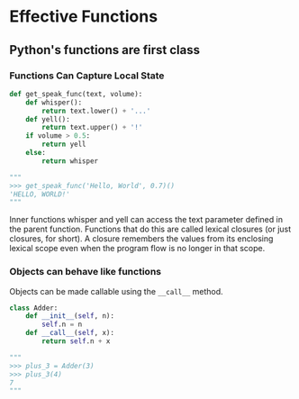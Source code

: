 Effective Functions
===

Python's functions are first class
---

### Functions Can Capture Local State

```python
def get_speak_func(text, volume):
    def whisper():
        return text.lower() + '...'
    def yell():
        return text.upper() + '!'
    if volume > 0.5:
        return yell
    else:
        return whisper

"""
>>> get_speak_func('Hello, World', 0.7)()
'HELLO, WORLD!'
"""
```

Inner functions whisper and yell can access the text parameter defined in the
parent function. Functions that do this are called lexical closures (or just
closures, for short). A closure remembers the values from its enclosing lexical
scope even when the program flow is no longer in that scope.

### Objects can behave like functions

Objects can be made callable using the `__call__` method.

```python
class Adder:
    def __init__(self, n):
        self.n = n
    def __call__(self, x):
        return self.n + x

"""
>>> plus_3 = Adder(3)
>>> plus_3(4)
7
"""
```
